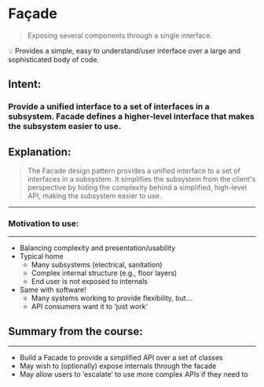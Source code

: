 # Façade

> Exposing several components through a single interface.
>

<aside>
💡 Provides a simple, easy to understand/user interface over a large and sophisticated body of code.

</aside>

## Intent:

### Provide a unified interface to a set of interfaces in a subsystem. Facade defines a higher-level interface that makes the subsystem easier to use.

## Explanation:

> The Facade design pattern provides a unified interface to a set of interfaces in a subsystem. It simplifies the subsystem from the client's perspective by hiding the complexity behind a simplified, high-level API, making the subsystem easier to use.
>

---

### Motivation to use:

---

- Balancing complexity and presentation/usability
- Typical home
    - Many subsystems (electrical, sanitation)
    - Complex internal structure (e.g., floor layers)
    - End user is not exposed to internals
- Same with software!
    - Many systems working to provide flexibility, but...
    - API consumers want it to ‘just work’

## Summary from the course:

---

- Build a Facade to provide a simplified API over a set of classes
- May wish to (optionally) expose internals through the facade
- May allow users to ‘escalate’ to use more complex APIs if they need to